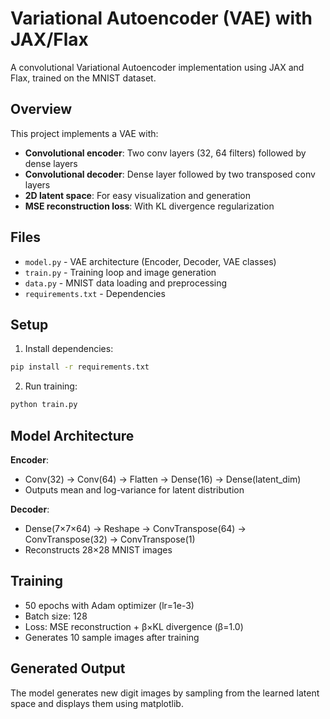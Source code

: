 # Variational Autoencoder (VAE) with JAX/Flax

A convolutional Variational Autoencoder implementation using JAX and Flax, trained on the MNIST dataset.

## Overview

This project implements a VAE with:
- **Convolutional encoder**: Two conv layers (32, 64 filters) followed by dense layers
- **Convolutional decoder**: Dense layer followed by two transposed conv layers  
- **2D latent space**: For easy visualization and generation
- **MSE reconstruction loss**: With KL divergence regularization

## Files

- `model.py` - VAE architecture (Encoder, Decoder, VAE classes)
- `train.py` - Training loop and image generation
- `data.py` - MNIST data loading and preprocessing
- `requirements.txt` - Dependencies

## Setup

1. Install dependencies:
```bash
pip install -r requirements.txt
```

2. Run training:
```bash
python train.py
```

## Model Architecture

**Encoder**:
- Conv(32) → Conv(64) → Flatten → Dense(16) → Dense(latent_dim)
- Outputs mean and log-variance for latent distribution

**Decoder**: 
- Dense(7×7×64) → Reshape → ConvTranspose(64) → ConvTranspose(32) → ConvTranspose(1)
- Reconstructs 28×28 MNIST images

## Training

- 50 epochs with Adam optimizer (lr=1e-3)
- Batch size: 128
- Loss: MSE reconstruction + β×KL divergence (β=1.0)
- Generates 10 sample images after training

## Generated Output

The model generates new digit images by sampling from the learned latent space and displays them using matplotlib.